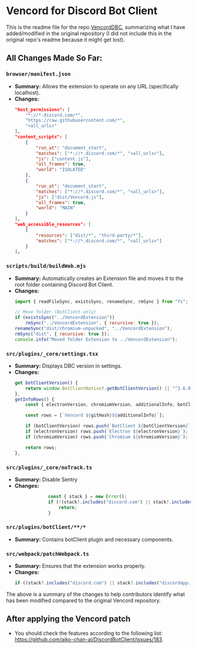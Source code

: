 # Vencord for Discord Bot Client

This is the readme file for the repo [VencordDBC](https://github.com/aiko-chan-ai/VencordDBC), summarizing what I have added/modified in the original repository (I did not include this in the original repo's readme because it might get lost).

## All Changes Made So Far:

### `browser/manifest.json`
- **Summary:** Allows the extension to operate on any URL (specifically localhost).
- **Changes:**
    ```json
    "host_permissions": [
        "*://*.discord.com/*",
        "https://raw.githubusercontent.com/*",
        "<all_urls>"
    ],
    "content_scripts": [
        {
            "run_at": "document_start",
            "matches": ["*://*.discord.com/*", "<all_urls>"],
            "js": ["content.js"],
            "all_frames": true,
            "world": "ISOLATED"
        },
        {
            "run_at": "document_start",
            "matches": ["*://*.discord.com/*", "<all_urls>"],
            "js": ["dist/Vencord.js"],
            "all_frames": true,
            "world": "MAIN"
        }
    ],
    "web_accessible_resources": [
        {
            "resources": ["dist/*", "third-party/*"],
            "matches": ["*://*.discord.com/*", "<all_urls>"]
        }
    ],
    ```

### `scripts/build/buildWeb.mjs`
- **Summary:** Automatically creates an Extension file and moves it to the root folder containing Discord Bot Client.
- **Changes:**
    ```js
    import { readFileSync, existsSync, renameSync, rmSync } from "fs";

    // Move folder (BotClient only)
    if (existsSync("../VencordExtension"))
        rmSync("../VencordExtension", { recursive: true });
    renameSync("dist/chromium-unpacked", "../VencordExtension");
    rmSync("dist", { recursive: true });
    console.info("Moved folder Extension to ../VencordExtension");
    ```

### `src/plugins/_core/settings.tsx`
- **Summary:** Displays DBC version in settings.
- **Changes:**
    ```ts
    get botClientVersion() {
        return window.BotClientNative?.getBotClientVersion() || "^3.6.0";
    },
    getInfoRows() {
        const { electronVersion, chromiumVersion, additionalInfo, botClientVersion } = this;

        const rows = [`Vencord ${gitHash}${additionalInfo}`];

        if (botClientVersion) rows.push(`BotClient ${botClientVersion}`);
        if (electronVersion) rows.push(`Electron ${electronVersion}`);
        if (chromiumVersion) rows.push(`Chromium ${chromiumVersion}`);

        return rows;
    },
    ```

### `src/plugins/_core/noTrack.ts`
- **Summary:** Disable Sentry
- **Changes:**
```ts
                const { stack } = new Error();
                if (!(stack?.includes("discord.com") || stack?.includes("discordapp.com") || stack?.includes("localhost")) || !String(this).includes("exports:{}") || this.c != null) {
                    return;
                }
```

### `src/plugins/botClient/**/*`
- **Summary:** Contains botClient plugin and necessary components.

### `src/webpack/patchWebpack.ts`
- **Summary:** Ensures that the extension works properly.
- **Changes:**
    ```js
    if ((stack?.includes("discord.com") || stack?.includes("discordapp.com") || stack?.includes("localhost")) && !Array.isArray(v)) ...
    ```

The above is a summary of the changes to help contributors identify what has been modified compared to the original Vencord repository.

## After applying the Vencord patch
- You should check the features according to the following list: https://github.com/aiko-chan-ai/DiscordBotClient/issues/183.